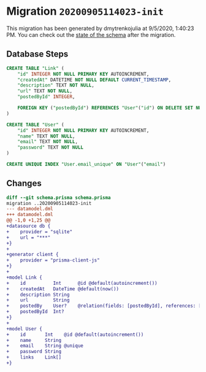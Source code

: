 # Migration `20200905114023-init`

This migration has been generated by dmytrenkojulia at 9/5/2020, 1:40:23 PM.
You can check out the [state of the schema](./schema.prisma) after the migration.

## Database Steps

```sql
CREATE TABLE "Link" (
    "id" INTEGER NOT NULL PRIMARY KEY AUTOINCREMENT,
    "createdAt" DATETIME NOT NULL DEFAULT CURRENT_TIMESTAMP,
    "description" TEXT NOT NULL,
    "url" TEXT NOT NULL,
    "postedById" INTEGER,

    FOREIGN KEY ("postedById") REFERENCES "User"("id") ON DELETE SET NULL ON UPDATE CASCADE
)

CREATE TABLE "User" (
    "id" INTEGER NOT NULL PRIMARY KEY AUTOINCREMENT,
    "name" TEXT NOT NULL,
    "email" TEXT NOT NULL,
    "password" TEXT NOT NULL
)

CREATE UNIQUE INDEX "User.email_unique" ON "User"("email")
```

## Changes

```diff
diff --git schema.prisma schema.prisma
migration ..20200905114023-init
--- datamodel.dml
+++ datamodel.dml
@@ -1,0 +1,25 @@
+datasource db {
+    provider = "sqlite"
+    url = "***"
+}
+
+generator client {
+    provider = "prisma-client-js"
+}
+
+model Link {
+    id          Int      @id @default(autoincrement())
+    createdAt   DateTime @default(now())
+    description String
+    url         String
+    postedBy    User?    @relation(fields: [postedById], references: [id])
+    postedById  Int?
+}
+
+model User {
+    id       Int    @id @default(autoincrement())
+    name     String
+    email    String @unique
+    password String
+    links    Link[]
+}
```


